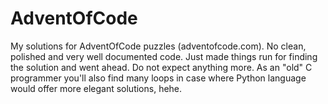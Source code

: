 # AdventOfCode

My solutions for AdventOfCode puzzles (adventofcode.com). No clean, polished and very well documented code.
Just made things run for finding the solution and went ahead. Do not expect anything more.
As an "old" C programmer you'll also find many loops in case where Python language would offer more elegant solutions, hehe.
